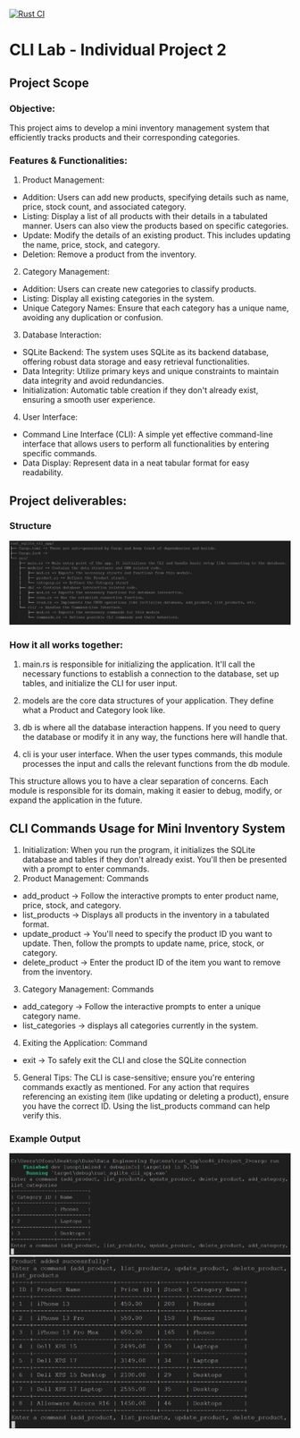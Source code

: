 [![Rust CI](https://github.com/nogibjj/oo46_iProject_2/actions/workflows/rust.yml/badge.svg)][def]

# CLI Lab - Individual Project 2

## Project Scope

### Objective:
This project aims to develop a mini inventory management system that efficiently tracks products and their corresponding categories.

### Features & Functionalities:

1. Product Management:

* Addition: Users can add new products, specifying details such as name, price, stock count, and associated category.
* Listing: Display a list of all products with their details in a tabulated manner. Users can also view the products based on specific categories.
* Update: Modify the details of an existing product. This includes updating the name, price, stock, and category.
* Deletion: Remove a product from the inventory.

2. Category Management:

* Addition: Users can create new categories to classify products.
* Listing: Display all existing categories in the system.
* Unique Category Names: Ensure that each category has a unique name, avoiding any duplication or confusion.

3. Database Interaction:

* SQLite Backend: The system uses SQLite as its backend database, offering robust data storage and easy retrieval functionalities.
* Data Integrity: Utilize primary keys and unique constraints to maintain data integrity and avoid redundancies.
* Initialization: Automatic table creation if they don't already exist, ensuring a smooth user experience.

4. User Interface:

* Command Line Interface (CLI): A simple yet effective command-line interface that allows users to perform all functionalities by entering specific commands.
* Data Display: Represent data in a neat tabular format for easy readability.

## Project deliverables:

### Structure
![struct](struct.png)

### How it all works together:
1. main.rs is responsible for initializing the application. It'll call the necessary functions to establish a connection to the database, set up tables, and initialize the CLI for user input.

2. models are the core data structures of your application. They define what a Product and Category look like.

3. db is where all the database interaction happens. If you need to query the database or modify it in any way, the functions here will handle that.

4. cli is your user interface. When the user types commands, this module processes the input and calls the relevant functions from the db module.

This structure allows you to have a clear separation of concerns. Each module is responsible for its domain, making it easier to debug, modify, or expand the application in the future.

## CLI Commands Usage for Mini Inventory System
1. Initialization: When you run the program, it initializes the SQLite database and tables if they don't already exist. You'll then be presented with a prompt to enter commands.
2. Product Management: Commands
* add_product -> Follow the interactive prompts to enter product name, price, stock, and category.
* list_products -> Displays all products in the inventory in a tabulated format.
* update_product -> You'll need to specify the product ID you want to update. Then, follow the prompts to update name, price, stock, or category.
* delete_product -> Enter the product ID of the item you want to remove from the inventory.
3. Category Management: Commands
* add_category -> Follow the interactive prompts to enter a unique category name.
* list_categories -> displays all categories currently in the system.
4. Exiting the Application: Command
* exit -> To safely exit the CLI and close the SQLite connection
5. General Tips:
The CLI is case-sensitive; ensure you're entering commands exactly as mentioned.
For any action that requires referencing an existing item (like updating or deleting a product), ensure you have the correct ID. Using the list_products command can help verify this.

### Example Output
![Output1](output1.png)
![Output](output.png)


[def]: https://github.com/nogibjj/oo46_iProject_2/actions/workflows/rust.yml

